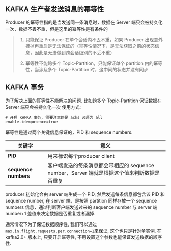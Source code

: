## KAFKA 生产者发送消息的幂等性
Producer 的幂等性指的是当发送同一条消息时，数据在 Server 端只会被持久化一次，数据不丟不重，但是这里的幂等性是有条件的
> 1. 只能保证 Producer 在单个会话内不丟不重，如果 Producer 出现意外挂掉再重启是无法保证的（幂等性情况下，是无法获取之前的状态信息，因此是无法做到跨会话级别的不丢不重）
>
> 2. 幂等性不能跨多个 Topic-Partition，只能保证单个 partition 内的幂等性，当涉及多个 Topic-Partition 时，这中间的状态并没有同步
>


## KAFKA 事务
为了解决上面的幂等性不能解决的问题. 比如跨多个 Topic-Partition 保证数据在 Server 端只会被持久化一次
使用方式: 
```properties
# 开启 KAFKA 事务, 需要注意的是 acks 必须为 all
enable.idempotence=true
```

幂等性是通过两个关键信息保证的，PID 和 sequence numbers. 

| 关键字               | 意义                                                         |
| -------------------- | ------------------------------------------------------------ |
| **PID**              | 用来标识每个producer client                                  |
| **sequence numbers** | 客户端发送的每条消息都会带相应的 sequence number，Server 端就是根据这个值来判断数据是否重复 |



producer 初始化会由 server 端生成一个 PID, 然后发送每条信息都包含该 PID 和 sequence number, 在 server 端，是按照 partition 同样存放一个 sequence numbers 信息，通过判断客户端发送过来的 sequence number 与 server 端 number+1 差值来决定数据是否重复或者漏掉.

通常情况下为了保证数据顺序性, 我们可以通过`max.in.flight.requests.per.connection=1`来保证, 这个也只是针对单实例. 在 kafka2.0+ 版本上, 只要开启幂等性, 不用设置这个参数也能保证发送数据的顺序性.
